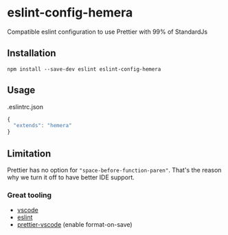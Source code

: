 # eslint-config-hemera

Compatible eslint configuration to use Prettier with 99% of StandardJs

## Installation

```
npm install --save-dev eslint eslint-config-hemera
```

## Usage

.eslintrc.json
```js
{
  "extends": "hemera"
}

```

## Limitation

Prettier has no option for `"space-before-function-paren"`. That's the reason why we turn it off to have better IDE support.

### Great tooling

- [vscode](https://code.visualstudio.com/)
- [eslint](https://marketplace.visualstudio.com/items?itemName=dbaeumer.vscode-eslint)
- [prettier-vscode](https://marketplace.visualstudio.com/items?itemName=esbenp.prettier-vscode) (enable format-on-save)
